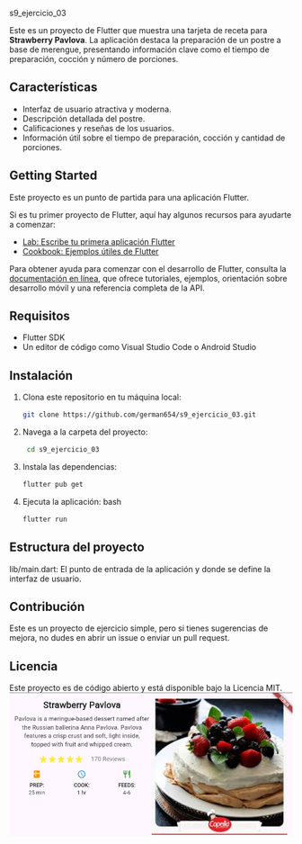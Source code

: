  s9_ejercicio_03

Este es un proyecto de Flutter que muestra una tarjeta de receta para **Strawberry Pavlova**. La aplicación destaca la preparación de un postre a base de merengue, presentando información clave como el tiempo de preparación, cocción y número de porciones.

## Características

- Interfaz de usuario atractiva y moderna.
- Descripción detallada del postre.
- Calificaciones y reseñas de los usuarios.
- Información útil sobre el tiempo de preparación, cocción y cantidad de porciones.

## Getting Started

Este proyecto es un punto de partida para una aplicación Flutter.

Si es tu primer proyecto de Flutter, aquí hay algunos recursos para ayudarte a comenzar:

- [Lab: Escribe tu primera aplicación Flutter](https://docs.flutter.dev/get-started/codelab)
- [Cookbook: Ejemplos útiles de Flutter](https://docs.flutter.dev/cookbook)

Para obtener ayuda para comenzar con el desarrollo de Flutter, consulta la
[documentación en línea](https://docs.flutter.dev/), que ofrece tutoriales, ejemplos, orientación sobre desarrollo móvil y una referencia completa de la API.

## Requisitos

- Flutter SDK
- Un editor de código como Visual Studio Code o Android Studio

## Instalación

1. Clona este repositorio en tu máquina local:
   ```bash
   git clone https://github.com/german654/s9_ejercicio_03.git
   ```
2. Navega a la carpeta del proyecto:
   ```bash
    cd s9_ejercicio_03
   ```

3. Instala las dependencias:
    ```bash
    flutter pub get
    ```
4. Ejecuta la aplicación:
bash
    ```bash
    flutter run
    ```
## Estructura del proyecto

lib/main.dart: El punto de entrada de la aplicación y donde se define la interfaz de usuario.

## Contribución
Este es un proyecto de ejercicio simple, pero si tienes sugerencias de mejora, no dudes en abrir un issue o enviar un pull request.

## Licencia
Este proyecto es de código abierto y está disponible bajo la Licencia MIT.
![1728689102686](image/README/1728689102686.png)